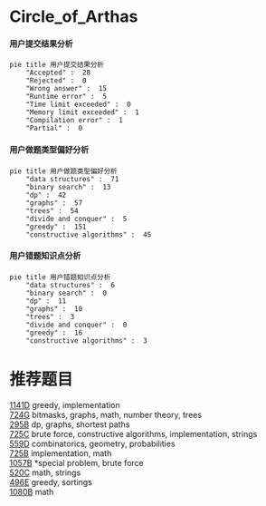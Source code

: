 # Circle_of_Arthas

<!-- tabs:start -->



#### **用户提交结果分析**

```mermaid
pie title 用户提交结果分析
    "Accepted" :  28
    "Rejected" :  0
    "Wrong answer" :  15
    "Runtime error" :  5
    "Time limit exceeded" :  0
    "Memory limit exceeded" :  1
    "Compilation error" :  1
    "Partial" :  0
```

#### **用户做题类型偏好分析**

```mermaid
pie title 用户做题类型偏好分析
    "data structures" :  71
    "binary search" :  13
    "dp" :  42
    "graphs" :  57
    "trees" :  54
    "divide and conquer" :  5
    "greedy" :  151
    "constructive algorithms" :  45
```
#### **用户错题知识点分析**

```mermaid
pie title 用户错题知识点分析
    "data structures" :  6
    "binary search" :  0
    "dp" :  11
    "graphs" :  10
    "trees" :  3
    "divide and conquer" :  0
    "greedy" :  16
    "constructive algorithms" :  3
```



<!-- tabs:end -->
# 推荐题目
[1141D](https://codeforces.com/contest/1141/problem/D)		greedy,
                        implementation		  
[724G](https://codeforces.com/contest/724/problem/G)		bitmasks,
                        graphs,
                        math,
                        number theory,
                        trees		  
[295B](https://codeforces.com/contest/295/problem/B)		dp,
                        graphs,
                        shortest paths		  
[725C](https://codeforces.com/contest/725/problem/C)		brute force,
                        constructive algorithms,
                        implementation,
                        strings		  
[559D](https://codeforces.com/contest/559/problem/D)		combinatorics,
                        geometry,
                        probabilities		  
[725B](https://codeforces.com/contest/725/problem/B)		implementation,
                        math		  
[1057B](https://codeforces.com/contest/1057/problem/B)		*special problem,
                        brute force		  
[520C](https://codeforces.com/contest/520/problem/C)		math,
                        strings		  
[496E](https://codeforces.com/contest/496/problem/E)		greedy,
                        sortings		  
[1080B](https://codeforces.com/contest/1080/problem/B)		math		  

